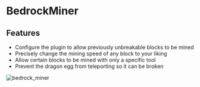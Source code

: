# BedrockMiner
## Features
- Configure the plugin to allow previously unbreakable blocks to be mined
- Precisely change the mining speed of any block to your liking
- Allow certain blocks to be mined with only a specific tool
- Prevent the dragon egg from teleporting so it can be broken

![bedrock_miner](https://user-images.githubusercontent.com/63336853/184945439-75fee32a-95bb-4ffc-8fa9-65143db30e67.png)
